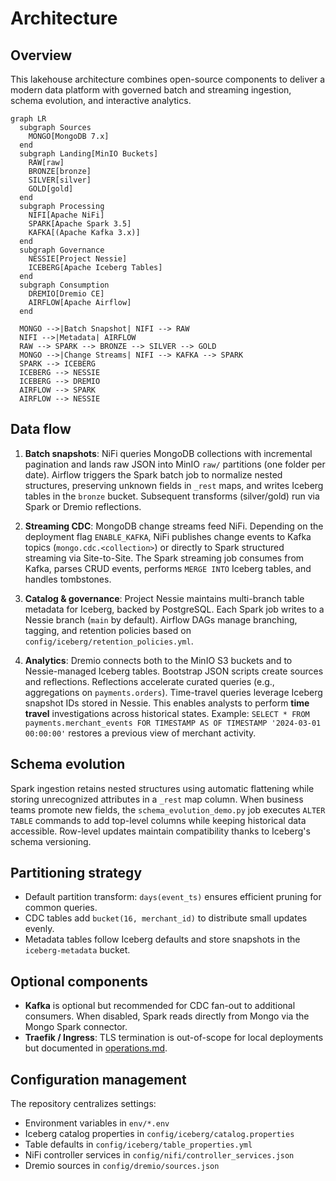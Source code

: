 # Architecture

## Overview

This lakehouse architecture combines open-source components to deliver a modern data platform with governed batch and streaming ingestion, schema evolution, and interactive analytics.

```mermaid
graph LR
  subgraph Sources
    MONGO[MongoDB 7.x]
  end
  subgraph Landing[MinIO Buckets]
    RAW[raw]
    BRONZE[bronze]
    SILVER[silver]
    GOLD[gold]
  end
  subgraph Processing
    NIFI[Apache NiFi]
    SPARK[Apache Spark 3.5]
    KAFKA[(Apache Kafka 3.x)]
  end
  subgraph Governance
    NESSIE[Project Nessie]
    ICEBERG[Apache Iceberg Tables]
  end
  subgraph Consumption
    DREMIO[Dremio CE]
    AIRFLOW[Apache Airflow]
  end

  MONGO -->|Batch Snapshot| NIFI --> RAW
  NIFI -->|Metadata| AIRFLOW
  RAW --> SPARK --> BRONZE --> SILVER --> GOLD
  MONGO -->|Change Streams| NIFI --> KAFKA --> SPARK
  SPARK --> ICEBERG
  ICEBERG --> NESSIE
  ICEBERG --> DREMIO
  AIRFLOW --> SPARK
  AIRFLOW --> NESSIE
```

## Data flow

1. **Batch snapshots**: NiFi queries MongoDB collections with incremental pagination and lands raw JSON into MinIO `raw/` partitions (one folder per date). Airflow triggers the Spark batch job to normalize nested structures, preserving unknown fields in `_rest` maps, and writes Iceberg tables in the `bronze` bucket. Subsequent transforms (silver/gold) run via Spark or Dremio reflections.

2. **Streaming CDC**: MongoDB change streams feed NiFi. Depending on the deployment flag `ENABLE_KAFKA`, NiFi publishes change events to Kafka topics (`mongo.cdc.<collection>`) or directly to Spark structured streaming via Site-to-Site. The Spark streaming job consumes from Kafka, parses CRUD events, performs `MERGE INTO` Iceberg tables, and handles tombstones.

3. **Catalog & governance**: Project Nessie maintains multi-branch table metadata for Iceberg, backed by PostgreSQL. Each Spark job writes to a Nessie branch (`main` by default). Airflow DAGs manage branching, tagging, and retention policies based on `config/iceberg/retention_policies.yml`.

4. **Analytics**: Dremio connects both to the MinIO S3 buckets and to Nessie-managed Iceberg tables. Bootstrap JSON scripts create sources and reflections. Reflections accelerate curated queries (e.g., aggregations on `payments.orders`). Time-travel queries leverage Iceberg snapshot IDs stored in Nessie. This enables analysts to perform **time travel** investigations across historical states.
   Example: `SELECT * FROM payments.merchant_events FOR TIMESTAMP AS OF TIMESTAMP '2024-03-01 00:00:00'` restores a previous view of merchant activity.

## Schema evolution

Spark ingestion retains nested structures using automatic flattening while storing unrecognized attributes in a `_rest` map column. When business teams promote new fields, the `schema_evolution_demo.py` job executes `ALTER TABLE` commands to add top-level columns while keeping historical data accessible. Row-level updates maintain compatibility thanks to Iceberg's schema versioning.

## Partitioning strategy

* Default partition transform: `days(event_ts)` ensures efficient pruning for common queries.
* CDC tables add `bucket(16, merchant_id)` to distribute small updates evenly.
* Metadata tables follow Iceberg defaults and store snapshots in the `iceberg-metadata` bucket.

## Optional components

* **Kafka** is optional but recommended for CDC fan-out to additional consumers. When disabled, Spark reads directly from Mongo via the Mongo Spark connector.
* **Traefik / Ingress**: TLS termination is out-of-scope for local deployments but documented in [operations.md](operations.md).

## Configuration management

The repository centralizes settings:

* Environment variables in `env/*.env`
* Iceberg catalog properties in `config/iceberg/catalog.properties`
* Table defaults in `config/iceberg/table_properties.yml`
* NiFi controller services in `config/nifi/controller_services.json`
* Dremio sources in `config/dremio/sources.json`

